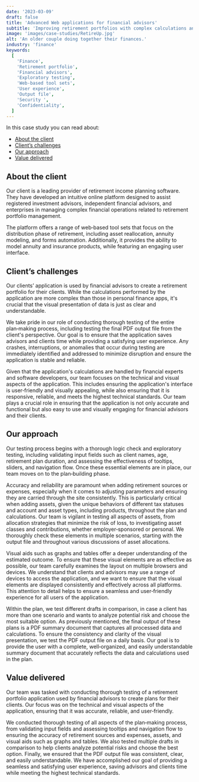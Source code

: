 ```yaml
---
date: '2023-03-09'
draft: false
title: 'Advanced Web applications for financial advisors'
subtitle: 'Improving retirement portfolios with complex calculations and user-friendly interfaces'
image: 'images/case-studies/RetireUp.jpg'
alt: 'An older couple doing together their finances.'
industry: 'finance'
keywords:
  [
    'Finance',
    'Retirement portfolio',
    'Financial advisors',
    'Exploratory testing',
    'Web-based tool sets',
    'User experience',
    'Output file',
    'Security ',
    'Confidentiality',
  ]
---
```


In this case study you can read about:

- [About the client](#about-the-client)
- [Client’s challenges](#clients-challenges)
- [Our approach](#our-approach)
- [Value delivered](#value-delivered)

## About the client

Our client is a leading provider of retirement income planning software. They have developed an intuitive online platform designed to assist registered investment advisors, independent financial advisors, and enterprises in managing complex financial operations related to retirement portfolio management.

The platform offers a range of web&#8209;based tool sets that focus on the distribution phase of retirement, including asset reallocation, annuity modeling, and forms automation. Additionally, it provides the ability to model annuity and insurance products, while featuring an engaging user interface.

## Client’s challenges

Our clients’ application is used by financial advisors to create a retirement portfolio for their clients. While the calculations performed by the application are more complex than those in personal finance apps, it's crucial that the visual presentation of data is just as clear and understandable.

We take pride in our role of conducting thorough testing of the entire plan&#8209;making process, including testing the final PDF output file from the client's perspective. Our goal is to ensure that the application saves advisors and clients time while providing a satisfying user experience. Any crashes, interruptions, or anomalies that occur during testing are immediately identified and addressed to minimize disruption and ensure the application is stable and reliable.

Given that the application's calculations are handled by financial experts and software developers, our team focuses on the technical and visual aspects of the application. This includes ensuring the application's interface is user&#8209;friendly and visually appealing, while also ensuring that it is responsive, reliable, and meets the highest technical standards. Our team plays a crucial role in ensuring that the application is not only accurate and functional but also easy to use and visually engaging for financial advisors and their clients.

## Our approach

Our testing process begins with a thorough logic check and exploratory testing, including validating input fields such as client names, age, retirement plan duration, and assessing the effectiveness of tooltips, sliders, and navigation flow. Once these essential elements are in place, our team moves on to the plan&#8209;building phase.

Accuracy and reliability are paramount when adding retirement sources or expenses, especially when it comes to adjusting parameters and ensuring they are carried through the site consistently. This is particularly critical when adding assets, given the unique behaviors of different tax statuses and account and asset types, including products, throughout the plan and calculations. Our team is vigilant in testing all aspects of assets, from allocation strategies that minimize the risk of loss, to investigating asset classes and contributions, whether employer&#8209;sponsored or personal. We thoroughly check these elements in multiple scenarios, starting with the output file and throughout various discussions of asset allocations.

Visual aids such as graphs and tables offer a deeper understanding of the estimated outcome. To ensure that these visual elements are as effective as possible, our team carefully examines the layout on multiple browsers and devices. We understand that clients and advisors may use a range of devices to access the application, and we want to ensure that the visual elements are displayed consistently and effectively across all platforms. This attention to detail helps to ensure a seamless and user&#8209;friendly experience for all users of the application.

Within the plan, we test different drafts in comparison, in case a client has more than one scenario and wants to analyze potential risk and choose the most suitable option. As previously mentioned, the final output of these plans is a PDF summary document that captures all processed data and calculations. To ensure the consistency and clarity of the visual presentation, we test the PDF output file on a daily basis. Our goal is to provide the user with a complete, well&#8209;organized, and easily understandable summary document that accurately reflects the data and calculations used in the plan.

## Value delivered

Our team was tasked with conducting thorough testing of a retirement portfolio application used by financial advisors to create plans for their clients. Our focus was on the technical and visual aspects of the application, ensuring that it was accurate, reliable, and user&#8209;friendly.

We conducted thorough testing of all aspects of the plan&#8209;making process, from validating input fields and assessing tooltips and navigation flow to ensuring the accuracy of retirement sources and expenses, assets, and visual aids such as graphs and tables. We also tested multiple drafts in comparison to help clients analyze potential risks and choose the best option. Finally, we ensured that the PDF output file was consistent, clear, and easily understandable. We have accomplished our goal of providing a seamless and satisfying user experience, saving advisors and clients time while meeting the highest technical standards.
